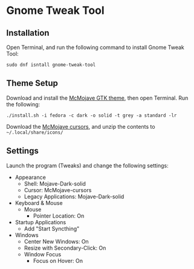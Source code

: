 # Gnome Tweak Tool

## Installation

Open Terminal, and run the following command to install Gnome Tweak Tool:

```
sudo dnf isntall gnome-tweak-tool
```

## Theme Setup

Download and install the [McMojave GTK theme](https://github.com/vinceliuice/Mojave-gtk-theme), then open Terminal. Run the following:

```
./install.sh -i fedora -c dark -o solid -t grey -a standard -lr
```

Download the [McMojave cursors](https://www.gnome-look.org/p/1355701), and unzip the contents to `~/.local/share/icons/`

## Settings

Launch the program (Tweaks) and change the following settings:

- Appearance
    - Shell: Mojave-Dark-solid
    - Cursor: McMojave-cursors
    - Legacy Applications: Mojave-Dark-solid
- Keyboard & Mouse
	- Mouse
		- Pointer Location: On
- Startup Applications
    - Add "Start Syncthing"
- Windows
	- Center New Windows: On
    - Resize with Secondary-Click: On
	- Window Focus
		- Focus on Hover: On
